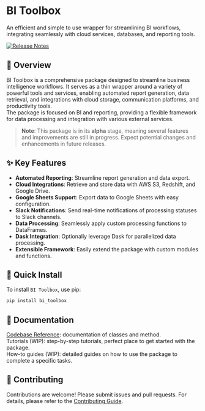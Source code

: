 # BI Toolbox
An efficient and simple to use wrapper for streamlining BI workflows, integrating seamlessly with cloud services, databases, and reporting tools.

[![Release Notes](https://img.shields.io/github/release/amr-sheriff/BI-Toolbox?style=flat-square)](https://github.com/amr-sheriff/BI-Toolbox/releases)

## 🧱 Overview

BI Toolbox is a comprehensive package designed to streamline business intelligence workflows. It serves as a thin wrapper around a variety of powerful tools and services, enabling automated report generation, data retrieval, and integrations with cloud storage, communication platforms, and productivity tools.   
The package is focused on BI and reporting, providing a flexible framework for data processing and integration with various external services.  

> **Note**: This package is in its **alpha** stage, meaning several features and improvements are still in progress. Expect potential changes and enhancements in future releases.

## ✨ Key Features 

- **Automated Reporting**: Streamline report generation and data export.
- **Cloud Integrations**: Retrieve and store data with AWS S3, Redshift, and Google Drive.
- **Google Sheets Support**: Export data to Google Sheets with easy configuration.
- **Slack Notifications**: Send real-time notifications of processing statuses to Slack channels.
- **Data Processing**: Seamlessly apply custom processing functions to DataFrames.
- **Dask Integration**: Optionally leverage Dask for parallelized data processing.
- **Extensible Framework**: Easily extend the package with custom modules and functions.

[//]: # (- **Flexible Configuration**: Configure and customize workflows with YAML files. -WIP)

## 🚀 Quick Install 

To install `BI Toolbox`, use pip:

```bash
pip install bi_toolbox
```

## 📖 Documentation

[Codebase Reference](https://bi-toolbox.amrsherif.live/en/latest/reference.html): documentation of classes and method.  
Tutorials (WIP): step-by-step tutorials, perfect place to get started with the package.  
How-to guides (WIP): detailed guides on how to use the package to complete a specific tasks.  

## 🤝 Contributing
Contributions are welcome! Please submit issues and pull requests. For details, please refer to the [Contributing Guide](CONTRIBUTING.md).